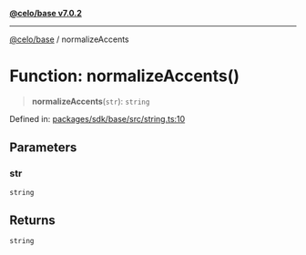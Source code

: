 [**@celo/base v7.0.2**](../README.md)

***

[@celo/base](../README.md) / normalizeAccents

# Function: normalizeAccents()

> **normalizeAccents**(`str`): `string`

Defined in: [packages/sdk/base/src/string.ts:10](https://github.com/celo-org/developer-tooling/blob/master/packages/sdk/base/src/string.ts#L10)

## Parameters

### str

`string`

## Returns

`string`
